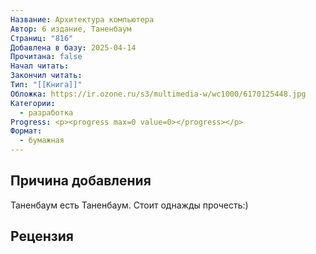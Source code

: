 ```yaml
---
Название: Архитектура компьютера
Автор: 6 издание, Таненбаум
Страниц: "816"
Добавлена в базу: 2025-04-14
Прочитана: false
Начал читать: 
Закончил читать: 
Тип: "[[Книга]]"
Обложка: https://ir.ozone.ru/s3/multimedia-w/wc1000/6170125448.jpg
Категории:
  - разработка
Progress: <p><progress max=0 value=0></progress></p>
Формат:
  - бумажная
---
```

## Причина добавления

Таненбаум есть Таненбаум. Стоит однажды прочесть:)

## Рецензия
